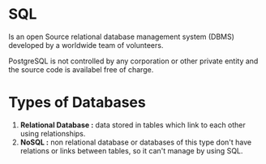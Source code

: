 # SQL

Is an open Source relational database management system (DBMS) developed by a worldwide team of volunteers.

PostgreSQL is not controlled by any corporation or other private entity and the source code is availabel free of charge.

# Types of Databases

1. **Relational Database :** data stored in tables which link to each other using relationships.
2. **NoSQL :** non relational database or databases of this type don't have relations or links between tables, so it can't manage by using SQL.